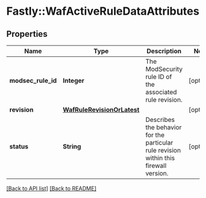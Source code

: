 # Fastly::WafActiveRuleDataAttributes

## Properties

| Name | Type | Description | Notes |
| ---- | ---- | ----------- | ----- |
| **modsec_rule_id** | **Integer** | The ModSecurity rule ID of the associated rule revision. | [optional] |
| **revision** | [**WafRuleRevisionOrLatest**](WafRuleRevisionOrLatest.md) |  | [optional] |
| **status** | **String** | Describes the behavior for the particular rule revision within this firewall version. | [optional] |

[[Back to API list]](../../README.md#endpoints) [[Back to README]](../../README.md)

